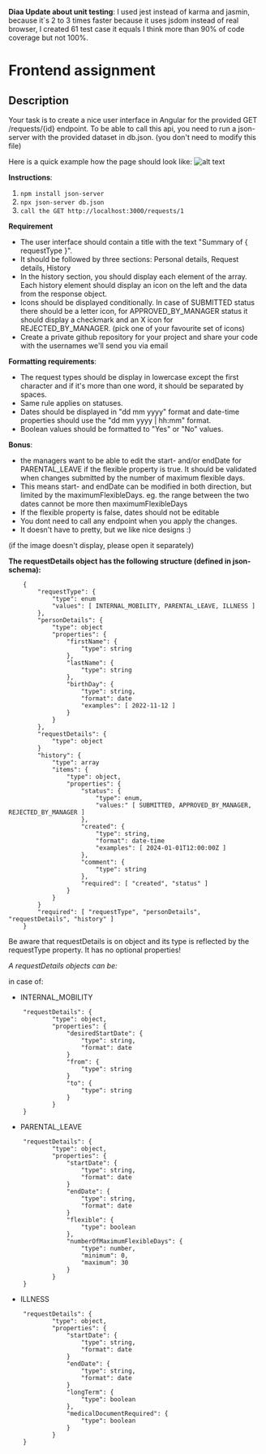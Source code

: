**Diaa Update about unit testing**:
I used jest instead of karma and jasmin, because it`s 2 to 3 times faster because it uses jsdom instead of real browser, I created 61 test case it equals I think more than 90% of code coverage but not 100%.


# Frontend assignment

## Description

Your task is to create a nice user interface in Angular for the provided GET /requests/{id} endpoint.
To be able to call this api, you need to run a json-server with the provided dataset in db.json. (you don't need to modify this file)

Here is a quick example how the page should look like:
![alt text](image.png)

**Instructions**:
1. ``` npm install json-server ```
2. ``` npx json-server db.json ```
3. ``` call the GET http://localhost:3000/requests/1 ```

**Requirement**
- The user interface should contain a title with the text "Summary of { requestType }". 
- It should be followed by three sections: Personal details, Request details, History
- In the history section, you should display each element of the array. Each history element should display an icon on the left and the data from the response object.
- Icons should be displayed conditionally. In case of SUBMITTED status there should be a letter icon, for APPROVED_BY_MANAGER status it should display a checkmark and an X icon for REJECTED_BY_MANAGER. (pick one of your favourite set of icons)
- Create a private github repository for your project and share your code with the usernames we'll send you via email

**Formatting requirements**:
- The request types should be display in lowercase except the first character and if it's more than one word, it should be separated by spaces. 
- Same rule applies on statuses.
- Dates should be displayed in "dd mm yyyy" format and date-time properties should use the "dd mm yyyy | hh:mm" format.
- Boolean values should be formatted to "Yes" or "No" values.

**Bonus**:
- the managers want to be able to edit the start- and/or endDate for PARENTAL_LEAVE if the flexible property is true. It should be validated when changes submitted by the number of maximum flexible days.
- This means start- and endDate can be modified in both direction, but limited by the maximumFlexibleDays. eg. the range between the two dates cannot be more then maximumFlexibleDays
- If the flexible property is false, dates should not be editable
- You dont need to call any endpoint when you apply the changes.
- It doesn't have to pretty, but we like nice designs :)

(if the image doesn't display, please open it separately)

**The requestDetails object has the following structure (defined in json-schema):**

```
    {
        "requestType": {
            "type": enum
            "values": [ INTERNAL_MOBILITY, PARENTAL_LEAVE, ILLNESS ]
        },
        "personDetails": {
            "type": object
            "properties": {
                "firstName": {
                    "type": string
                },
                "lastName": {
                    "type": string
                },
                "birthDay": {
                    "type": string,
                    "format": date
                    "examples": [ 2022-11-12 ]
                }
            }
        },
        "requestDetails": {
            "type": object
        }
        "history": {
            "type": array
            "items": {
                "type": object,
                "properties": {
                    "status": {
                        "type": enum,
                        "values:" [ SUBMITTED, APPROVED_BY_MANAGER, REJECTED_BY_MANAGER ]
                    },
                    "created": {
                        "type": string,
                        "format": date-time
                        "examples": [ 2024-01-01T12:00:00Z ]
                    },
                    "comment": {
                        "type": string
                    },
                    "required": [ "created", "status" ]
                }
            }
        }
        "required": [ "requestType", "personDetails", "requestDetails", "history" ]
    }
```

Be aware that requestDetails is on object and its type is reflected by the requestType property. It has no optional properties!

*A requestDetails objects can be:*

in case of:

- INTERNAL_MOBILITY
```
    "requestDetails": {
            "type": object,
            "properties": {
                "desiredStartDate": {
                    "type": string,
                    "format": date
                }
                "from": {
                    "type": string
                }
                "to": {
                    "type": string
                }
            }
    }
```

- PARENTAL_LEAVE
```
    "requestDetails": {
            "type": object,
            "properties": {
                "startDate": {
                    "type": string,
                    "format": date
                }
                "endDate": {
                    "type": string,
                    "format": date
                }
                "flexible": {
                    "type": boolean
                },
                "numberOfMaximumFlexibleDays": {
                    "type": number,
                    "minimum": 0,
                    "maximum": 30
                }
            }
    }
```

- ILLNESS
```
    "requestDetails": {
            "type": object,
            "properties": {
                "startDate": {
                    "type": string,
                    "format": date
                }
                "endDate": {
                    "type": string,
                    "format": date
                }
                "longTerm": {
                    "type": boolean
                },
                "medicalDocumentRequired": {
                    "type": boolean
                }
            }
    }
```

